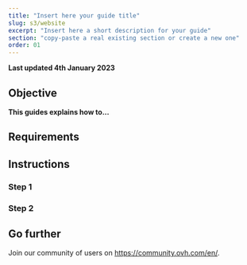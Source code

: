 ```yaml
---
title: "Insert here your guide title"
slug: s3/website
excerpt: "Insert here a short description for your guide"
section: "copy-paste a real existing section or create a new one"
order: 01
---
```

 
**Last updated 4th January 2023**
 
## Objective
  
**This guides explains how to...**
  
## Requirements
  
## Instructions
  
### Step 1
  
### Step 2
  
## Go further
  
Join our community of users on <https://community.ovh.com/en/>.
